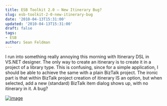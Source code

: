 ```yaml
---
title: ESB Toolkit 2.0 – New Itinerary Bug?
slug: esb-toolkit-2-0-new-itinerary-bug
date: '2010-04-13T15:31:00'
updated: '2010-04-13T15:31:00'
draft: false
tags:
- ESB
author: Sean Feldman
---
```



I run into something really annoying this morning with Itinerary DSL in VS.NET designer. The only way to create an itinerary is to create it in a project of a library type. This is confusing, since for a simple application, I should be able to achieve the same with a plain BizTalk project. The ironic part is that within BizTalk project creation of itinerary IS an option, but when selected, add a new (standard) BizTalk item dialog shows up, with no itinerary in it. A bug?

[![image](https://aspblogs.blob.core.windows.net/media/sfeldman/Media/image_thumb_65A642F7.png "image")](https://aspblogs.blob.core.windows.net/media/sfeldman/Media/image_76F4892B.png)



